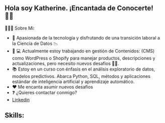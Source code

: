 ## Hola soy Katherine. ¡Encantada de Conocerte! 👋🏻

<!--
**142178KZ/142178KZ** is a ✨ _special_ ✨ repository because its `README.md` (this file) appears on your GitHub profile.-->

🙋🏻‍♀️ Sobre Mi:

- 🔭 Apasionada de la tecnología y disfrutando de una transición laboral a la Ciencia de Datos 📉 
- 🌱 💻 Actualmente estoy trabajando en gestión de Contenidos: (CMS) como WordPress o Shopify para manejar productos, descripciones y actualizaciones, pero necesito nuevos desafios 💪🏻. 
- 📚 Estoy en un curso con énfasis en el análisis exploratorio de datos, modelos predictivos. Abarca Python, SQL, métodos y aplicaciones estándar de inteligencia artificial y aprendizaje automático. 
- ❤ Me encanta asumir nuevos desafios 
- ❓ ¿Quieres contactar conmigo?
- [Linkedin](https://www.linkedin.com/in/katherine-zu%C3%B1iga-aviles/)

## Skills:

